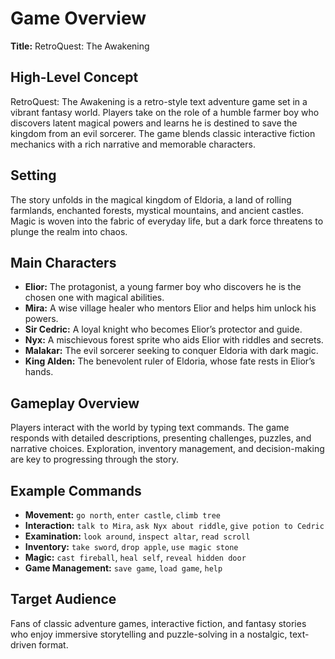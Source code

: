# Game Overview

**Title:** RetroQuest: The Awakening

## High-Level Concept

RetroQuest: The Awakening is a retro-style text adventure game set in a vibrant fantasy world. Players take on the role of a humble farmer boy who discovers latent magical powers and learns he is destined to save the kingdom from an evil sorcerer. The game blends classic interactive fiction mechanics with a rich narrative and memorable characters.

## Setting

The story unfolds in the magical kingdom of Eldoria, a land of rolling farmlands, enchanted forests, mystical mountains, and ancient castles. Magic is woven into the fabric of everyday life, but a dark force threatens to plunge the realm into chaos.

## Main Characters

- **Elior:** The protagonist, a young farmer boy who discovers he is the chosen one with magical abilities.
- **Mira:** A wise village healer who mentors Elior and helps him unlock his powers.
- **Sir Cedric:** A loyal knight who becomes Elior’s protector and guide.
- **Nyx:** A mischievous forest sprite who aids Elior with riddles and secrets.
- **Malakar:** The evil sorcerer seeking to conquer Eldoria with dark magic.
- **King Alden:** The benevolent ruler of Eldoria, whose fate rests in Elior’s hands.

## Gameplay Overview

Players interact with the world by typing text commands. The game responds with detailed descriptions, presenting challenges, puzzles, and narrative choices. Exploration, inventory management, and decision-making are key to progressing through the story.

## Example Commands

- **Movement:** `go north`, `enter castle`, `climb tree`
- **Interaction:** `talk to Mira`, `ask Nyx about riddle`, `give potion to Cedric`
- **Examination:** `look around`, `inspect altar`, `read scroll`
- **Inventory:** `take sword`, `drop apple`, `use magic stone`
- **Magic:** `cast fireball`, `heal self`, `reveal hidden door`
- **Game Management:** `save game`, `load game`, `help`

## Target Audience

Fans of classic adventure games, interactive fiction, and fantasy stories who enjoy immersive storytelling and puzzle-solving in a nostalgic, text-driven format.
